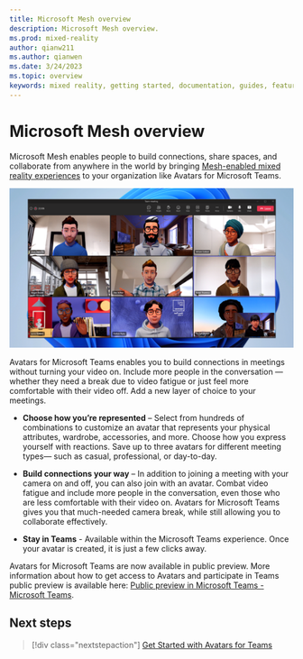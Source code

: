 ```yaml
---
title: Microsoft Mesh overview
description: Microsoft Mesh overview.
ms.prod: mixed-reality
author: qianw211
ms.author: qianwen
ms.date: 3/24/2023
ms.topic: overview
keywords: mixed reality, getting started, documentation, guides, features, holograms
---
```


# Microsoft Mesh overview

Microsoft Mesh enables people to build connections, share spaces, and collaborate from anywhere in the world by bringing [Mesh-enabled mixed reality experiences](get-started.md) to your organization like Avatars for Microsoft Teams.

![An image of people meeting in Microsoft Teams as avatars.](media/avatars-hero-image.png)

Avatars for Microsoft Teams enables you to build connections in meetings without turning your video on. Include more people in the conversation — whether they need a break due to video fatigue or just feel more comfortable with their video off. Add a new layer of choice to your meetings. 

* **Choose how you’re represented** – Select from hundreds of combinations to customize an avatar that represents your physical attributes, wardrobe, accessories, and more. Choose how you express yourself with reactions. Save up to three avatars for different meeting types— such as casual, professional, or day-to-day. 

* **Build connections your way** – In addition to joining a meeting with your camera on and off, you can also join with an avatar. Combat video fatigue and include more people in the conversation, even those who are less comfortable with their video on. Avatars for Microsoft Teams gives you that much-needed camera break, while still allowing you to collaborate effectively. 

* **Stay in Teams** - Available within the Microsoft Teams experience. Once your avatar is created, it is just a few clicks away.  

Avatars for Microsoft Teams are now available in public preview. More information about how to get access to Avatars and participate in Teams public preview is available here:  [Public preview in Microsoft Teams - Microsoft Teams](/microsoftteams/public-preview-doc-updates).

## Next steps

   > [!div class="nextstepaction"]
   > [Get Started with Avatars for Teams](get-started.md)
